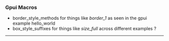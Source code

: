 
### Gpui Macros

- border_style_methods for things like *border_1* as seen in the gpui example hello_world
- box_style_suffixes for things like *size_full* across different examples ?

---
